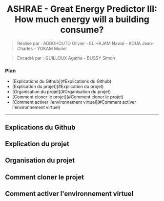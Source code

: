 <h1 align="center"> ASHRAE - Great Energy Predictor III: How much energy will a building consume? </h1>

> Réalisé par : AGBOHOUTO Olivier - EL HAJAM Nawal - KOUA Jean-Charles - YOKAM Muriel

> Encadré par : GUILLOUX Agathe - BUSSY Simon 

### Plan 

- [Explications du Github](#Explications du Github)
- [Explication du projet](#Explication du projet)
- [Organisation du projet](#Organisation du projet)
- [Comment cloner le projet](#Comment cloner le projet)
- [Comment activer l'environnement virtuel](#Comment activer l'environnement virtuel)



---

## Explications du Github

## Explication du projet

## Organisation du projet

## Comment cloner le projet

## Comment activer l'environnement virtuel
